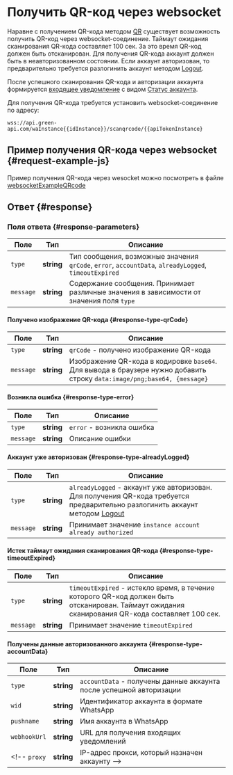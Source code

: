 # Получить QR-код через websocket

Наравне с получением QR-кода методом [QR](QR.md) существует возможность получить QR-код через websocket-соединение. Таймаут ожидания сканирования QR-кода составляет 100 сек. За это время QR-код должен быть отсканирован. Для получения QR-кода аккаунт должен быть в неавторизованном состоянии. Если аккаунт авторизован, то предварительно требуется разлогинить аккаунт методом [Logout](Logout.md).

После успешного сканирования QR-кода и авторизации аккаунта формируется [входящее уведомление](../receiving/index.md) с видом [Статус аккаунта](../receiving/notifications-format/StateInstanceChanged.md).

Для получения QR-кода требуется установить websocket-соединение по адресу: 

```
wss://api.green-api.com/waInstance{{idInstance}}/scanqrcode/{{apiTokenInstance}
```
## Пример получения QR-кода через websocket {#request-example-js}

Пример получения QR-кода через wesocket можно посмотреть в файле [websocketExampleQRcode](https://github.com/green-api/whatsapp-api-client/blob/master/examples/browserExampleQRCodeWebsocket.html) 

## Ответ {#response}

### Поля ответа {#response-parameters}

Поле | Тип |  Описание
----- | ----- | ----- 
`type` | **string** | Тип сообщения, возможные значения `qrCode`, `error`, `accountData`, `alreadyLogged`, `timeoutExpired`
`message` | **string** | Содержание сообщения. Принимает различные значения в зависимости от значения поля `type`


#### Получено изображение QR-кода {#response-type-qrCode}

Поле | Тип |  Описание
----- | ----- | ----- 
`type` | **string** | `qrCode` - получено изображение QR-кода
`message` | **string** | Изображение QR-кода в кодировке `base64`. Для вывода в браузере нужно добавить строку `data:image/png;base64, {message}`


#### Возникла ошибка {#response-type-error}

Поле | Тип |  Описание
----- | ----- | ----- 
`type` | **string** | `error` - возникла ошибка
`message` | **string** | Описание ошибки


#### Аккаунт уже авторизован {#response-type-alreadyLogged}

Поле | Тип |  Описание
----- | ----- | ----- 
`type` | **string** | `alreadyLogged` - аккаунт уже авторизован. Для получения QR-кода требуется предварительно разлогинить аккаунт методом [Logout](Logout.md)
`message` | **string** | Принимает значение `instance account already authorized`


#### Истек таймаут ожидания сканирования QR-кода {#response-type-timeoutExpired}

Поле | Тип |  Описание
----- | ----- | ----- 
`type` | **string** | `timeoutExpired` - истекло время, в течение которого QR-код должен быть отсканирован. Таймаут ожидания сканирования QR-кода составляет 100 сек.
`message` | **string** | Принимает значение `timeoutExpired`

#### Получены данные авторизованного аккаунта {#response-type-accountData}

Поле | Тип |  Описание
----- | ----- | ----- 
`type` | **string** | `accountData` - получены данные аккаунта после успешной авторизации
`wid` | **string** | Идентификатор аккаунта в формате WhatsApp
`pushname` | **string** | Имя аккаунта в WhatsApp
`webhookUrl` | **string** | URL для получения входящих уведомлений
<!-- `proxy` | **string** |  IP-адрес прокси, который назначен аккаунту -->